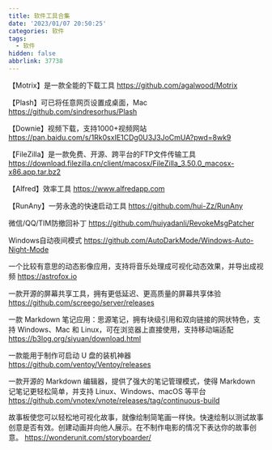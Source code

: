 ```yaml
---
title: 软件工具合集
date: '2023/01/07 20:50:25'
categories: 软件
tags:
  - 软件
hidden: false
abbrlink: 37738
---
```


【Motrix】是一款全能的下载工具
https://github.com/agalwood/Motrix

【Plash】可已将任意网页设置成桌面，Mac 
https://github.com/sindresorhus/Plash

【Downie】视频下载，支持1000+视频网站
https://pan.baidu.com/s/1Rk0sxIE1CDg0U3J3JoCmUA?pwd=8wk9

【FileZilla】是一款免费、开源、跨平台的FTP文件传输工具
https://download.filezilla.cn/client/macosx/FileZilla_3.50.0_macosx-x86.app.tar.bz2

【Alfred】效率工具
https://www.alfredapp.com

【RunAny】一劳永逸的快速启动工具
https://github.com/hui-Zz/RunAny

微信/QQ/TIM防撤回补丁
https://github.com/huiyadanli/RevokeMsgPatcher

Windows自动夜间模式
https://github.com/AutoDarkMode/Windows-Auto-Night-Mode

一个比较有意思的动态影像应用，支持将音乐处理成可视化动态效果，并导出成视频
https://astrofox.io

一款开源的屏幕共享工具，拥有更低延迟、更高质量的屏幕共享体验
https://github.com/screego/server/releases

一款 Markdown 笔记应用：思源笔记，拥有块级引用和双向链接的网状特色，支持 Windows、Mac 和 Linux，可在浏览器上直接使用，支持移动端适配
https://b3log.org/siyuan/download.html

一款能用于制作可启动 U 盘的装机神器
https://github.com/ventoy/Ventoy/releases

一款开源的 Markdown 编辑器，提供了强大的笔记管理模式，使得 Markdown 记笔记更轻松简单，并支持 Linux、Windows、macOS 等平台
https://github.com/vnotex/vnote/releases/tag/continuous-build



故事板使您可以轻松地可视化故事，就像绘制简笔画一样快。快速绘制以测试故事创意是否有效。创建动画并向他人展示。在不制作电影的情况下表达你的故事创意。
https://wonderunit.com/storyboarder/